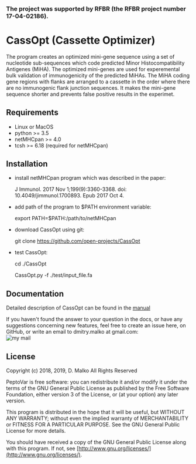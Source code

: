 ### The project was supported by RFBR (the RFBR project number 17-04-02186).

# CassOpt (Cassette Optimizer)
The program creates an optimized mini-gene sequence using a set of nucleotide sub-sequences which code predicted Minor Histocompatibility Antigenes (MiHA). The optimized mini-genes are used for experemental bulk validation of immunogenicity of the predicted MiHAs. The MiHA coding gene regions with flanks are arranged to a cassette in the order where there are no immunogenic flank junction sequences. It makes the mini-gene sequence shorter and prevents false positive results in the experimet.

## Requirements
* Linux or MacOS
* python >= 3.5
* netMHCpan >= 4.0
* tcsh >= 6.18 (required for netMHCpan)

## Installation
* install netMHCpan program which was described in the paper:

  J Immunol. 2017 Nov 1;199(9):3360-3368. doi: 10.4049/jimmunol.1700893. Epub 2017 Oct 4.

* add path of the program to $PATH environment variable:

  export PATH=$PATH:/path/to/netMHCpan

* download CassOpt using git:

  git clone https://github.com/open-projects/CassOpt

* test CassOpt:

  cd ./CassOpt

  CassOpt.py -f ./test/input_file.fa <br />


## Documentation

Detailed description of CassOpt can be found in the [manual](https://github.com/open-projects/CassOpt/blob/master/UserManual.pdf)

If you haven't found the answer to your question in the docs, or have any suggestions concerning new features, feel free to create an issue here, on GitHub, or write an email to dmitry.malko at gmail.com:
<br />![my mail](https://user-images.githubusercontent.com/5543031/28415000-8bea641e-6d56-11e7-85ca-4287500a4192.png)

## License
Copyright (c) 2018, 2019, D. Malko
All Rights Reserved

PeptoVar is free software: you can redistribute it and/or modify
it under the terms of the GNU General Public License as published by
the Free Software Foundation, either version 3 of the License, or
(at your option) any later version.

This program is distributed in the hope that it will be useful,
but WITHOUT ANY WARRANTY; without even the implied warranty of
MERCHANTABILITY or FITNESS FOR A PARTICULAR PURPOSE.  See the
GNU General Public License for more details.

You should have received a copy of the GNU General Public License
along with this program.  If not, see [http://www.gnu.org/licenses/](http://www.gnu.org/licenses/).



